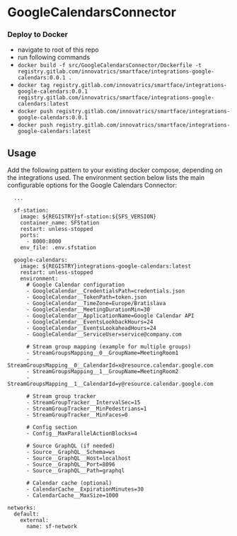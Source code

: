 # GoogleCalendarsConnector

### Deploy to Docker
- navigate to root of this repo
- run following commands
 - `docker build -f src/GoogleCalendarsConnector/Dockerfile -t registry.gitlab.com/innovatrics/smartface/integrations-google-calendars:0.0.1 .`
 - `docker tag registry.gitlab.com/innovatrics/smartface/integrations-google-calendars:0.0.1 registry.gitlab.com/innovatrics/smartface/integrations-google-calendars:latest`
 - `docker push registry.gitlab.com/innovatrics/smartface/integrations-google-calendars:0.0.1`
 - `docker push registry.gitlab.com/innovatrics/smartface/integrations-google-calendars:latest`

## Usage
Add the following pattern to your existing docker compose, depending on the integrations used. The environment section below lists the main configurable options for the Google Calendars Connector:

```
  ...

  sf-station:
    image: ${REGISTRY}sf-station:${SFS_VERSION}
    container_name: SFStation
    restart: unless-stopped
    ports:
      - 8000:8000
    env_file: .env.sfstation

  google-calendars:
    image: ${REGISTRY}integrations-google-calendars:latest
    restart: unless-stopped
    environment:
      # Google Calendar configuration
      - GoogleCalendar__CredentialsPath=credentials.json
      - GoogleCalendar__TokenPath=token.json
      - GoogleCalendar__TimeZone=Europe/Bratislava
      - GoogleCalendar__MeetingDurationMin=30
      - GoogleCalendar__ApplicationName=Google Calendar API
      - GoogleCalendar__EventsLookbackHours=24
      - GoogleCalendar__EventsLookaheadHours=24
      - GoogleCalendar__ServiceUser=service@company.com

      # Stream group mapping (example for multiple groups)
      - StreamGroupsMapping__0__GroupName=MeetingRoom1
      - StreamGroupsMapping__0__CalendarId=x@resource.calendar.google.com
      - StreamGroupsMapping__1__GroupName=MeetingRoom2
      - StreamGroupsMapping__1__CalendarId=y@resource.calendar.google.com

      # Stream group tracker
      - StreamGroupTracker__IntervalSec=15
      - StreamGroupTracker__MinPedestrians=1
      - StreamGroupTracker__MinFaces=0

      # Config section
      - Config__MaxParallelActionBlocks=4

      # Source GraphQL (if needed)
      - Source__GraphQL__Schema=ws
      - Source__GraphQL__Host=localhost
      - Source__GraphQL__Port=8096
      - Source__GraphQL__Path=graphql

      # Calendar cache (optional)
      - CalendarCache__ExpirationMinutes=30
      - CalendarCache__MaxSize=1000

networks:
  default:
    external:
      name: sf-network
